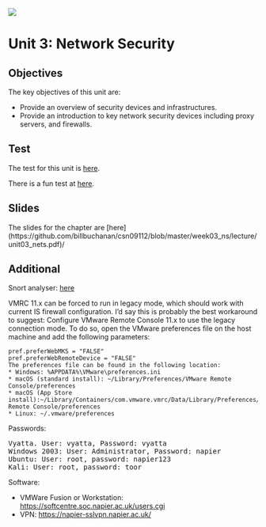 <img src="https://github.com/billbuchanan/csn09112/blob/master/zadditional/top_csn09112.png"/>

# Unit 3: Network Security
## Objectives
The key objectives of this unit are:</p>

* Provide an overview of security devices and infrastructures.
* Provide an introduction to key network security devices including proxy servers, and firewalls.

## Test
The test for this unit is [here](https://asecuritysite.com/tests/tests?sortBy=sfc06).

There is a fun test at [here](https://asecuritysite.com/tests/fun?sortBy=sfc06).

## Slides
<p>The slides for the chapter are [here](https://github.com/billbuchanan/csn09112/blob/master/week03_ns/lecture/unit03_nets.pdf)/

## Additional
Snort analyser: <a href="https://asecuritysite.com/forensics/snort2">here</a>

VMRC 11.x can be forced to run in legacy mode, which should work with current IS firewall configuration. I’d say this is probably the best workaround to suggest:
Configure VMware Remote Console 11.x to use the legacy connection mode. To do so, open the VMware preferences file on the host machine and add the following parameters:

```
pref.preferWebMKS = "FALSE"
pref.preferWebRemoteDevice = "FALSE"
The preferences file can be found in the following location:
* Windows: %APPDATA%\VMware\preferences.ini
* macOS (standard install): ~/Library/Preferences/VMware Remote Console/preferences
* macOS (App Store install):~/Library/Containers/com.vmware.vmrc/Data/Library/Preferences/VMware Remote Console/preferences
* Linux: ~/.vmware/preferences
```


Passwords:

<pre>
Vyatta. User: vyatta, Password: vyatta
Windows 2003: User: Administrator, Password: napier
Ubuntu: User: root, password: napier123
Kali: User: root, password: toor
</pre>

Software:

* VMWare Fusion or Workstation: https://softcentre.soc.napier.ac.uk/users.cgi
* VPN: https://napier-sslvpn.napier.ac.uk/





